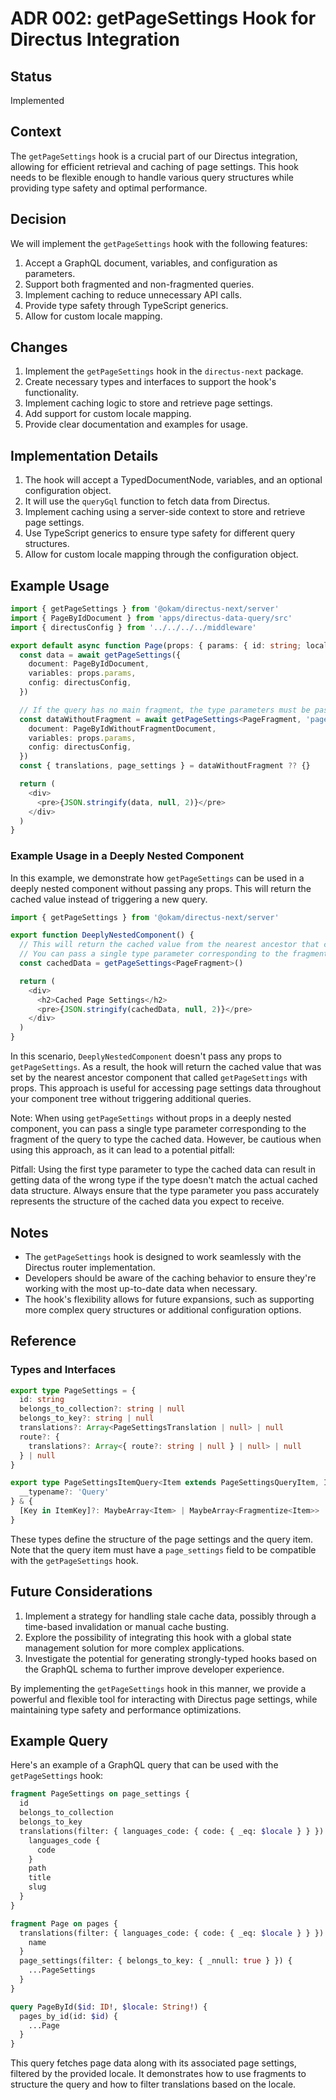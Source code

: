 # ADR 002: getPageSettings Hook for Directus Integration

## Status

Implemented

## Context

The `getPageSettings` hook is a crucial part of our Directus integration, allowing for efficient retrieval and caching of page settings. This hook needs to be flexible enough to handle various query structures while providing type safety and optimal performance.

## Decision

We will implement the `getPageSettings` hook with the following features:

1. Accept a GraphQL document, variables, and configuration as parameters.
2. Support both fragmented and non-fragmented queries.
3. Implement caching to reduce unnecessary API calls.
4. Provide type safety through TypeScript generics.
5. Allow for custom locale mapping.

## Changes

1. Implement the `getPageSettings` hook in the `directus-next` package.
2. Create necessary types and interfaces to support the hook's functionality.
3. Implement caching logic to store and retrieve page settings.
4. Add support for custom locale mapping.
5. Provide clear documentation and examples for usage.

## Implementation Details

1. The hook will accept a TypedDocumentNode, variables, and an optional configuration object.
2. It will use the `queryGql` function to fetch data from Directus.
3. Implement caching using a server-side context to store and retrieve page settings.
4. Use TypeScript generics to ensure type safety for different query structures.
5. Allow for custom locale mapping through the configuration object.

## Example Usage

```typescript
import { getPageSettings } from '@okam/directus-next/server'
import { PageByIdDocument } from 'apps/directus-data-query/src'
import { directusConfig } from '../../../../middleware'

export default async function Page(props: { params: { id: string; locale: string } }) {
  const data = await getPageSettings({
    document: PageByIdDocument,
    variables: props.params,
    config: directusConfig,
  })

  // If the query has no main fragment, the type parameters must be passed.
  const dataWithoutFragment = await getPageSettings<PageFragment, 'pages_by_id', typeof props.params>({
    document: PageByIdWithoutFragmentDocument,
    variables: props.params,
    config: directusConfig,
  })
  const { translations, page_settings } = dataWithoutFragment ?? {}

  return (
    <div>
      <pre>{JSON.stringify(data, null, 2)}</pre>
    </div>
  )
}
```

### Example Usage in a Deeply Nested Component

In this example, we demonstrate how `getPageSettings` can be used in a deeply nested component without passing any props. This will return the cached value instead of triggering a new query.

```typescript
import { getPageSettings } from '@okam/directus-next/server'

export function DeeplyNestedComponent() {
  // This will return the cached value from the nearest ancestor that called getPageSettings with props
  // You can pass a single type parameter corresponding to the fragment of the query to type the cached data
  const cachedData = getPageSettings<PageFragment>()

  return (
    <div>
      <h2>Cached Page Settings</h2>
      <pre>{JSON.stringify(cachedData, null, 2)}</pre>
    </div>
  )
}
```

In this scenario, `DeeplyNestedComponent` doesn't pass any props to `getPageSettings`. As a result, the hook will return the cached value that was set by the nearest ancestor component that called `getPageSettings` with props. This approach is useful for accessing page settings data throughout your component tree without triggering additional queries.

Note: When using `getPageSettings` without props in a deeply nested component, you can pass a single type parameter corresponding to the fragment of the query to type the cached data. However, be cautious when using this approach, as it can lead to a potential pitfall:

Pitfall: Using the first type parameter to type the cached data can result in getting data of the wrong type if the type doesn't match the actual cached data structure. Always ensure that the type parameter you pass accurately represents the structure of the cached data you expect to receive.

## Notes

- The `getPageSettings` hook is designed to work seamlessly with the Directus router implementation.
- Developers should be aware of the caching behavior to ensure they're working with the most up-to-date data when necessary.
- The hook's flexibility allows for future expansions, such as supporting more complex query structures or additional configuration options.

## Reference

### Types and Interfaces

```typescript
export type PageSettings = {
  id: string
  belongs_to_collection?: string | null
  belongs_to_key?: string | null
  translations?: Array<PageSettingsTranslation | null> | null
  route?: {
    translations?: Array<{ route?: string | null } | null> | null
  } | null
}

export type PageSettingsItemQuery<Item extends PageSettingsQueryItem, ItemKey extends string> = {
  __typename?: 'Query'
} & {
  [Key in ItemKey]?: MaybeArray<Item> | MaybeArray<Fragmentize<Item>>
}
```

These types define the structure of the page settings and the query item. Note that the query item must have a `page_settings` field to be compatible with the `getPageSettings` hook.

## Future Considerations

1. Implement a strategy for handling stale cache data, possibly through a time-based invalidation or manual cache busting.
2. Explore the possibility of integrating this hook with a global state management solution for more complex applications.
3. Investigate the potential for generating strongly-typed hooks based on the GraphQL schema to further improve developer experience.

By implementing the `getPageSettings` hook in this manner, we provide a powerful and flexible tool for interacting with Directus page settings, while maintaining type safety and performance optimizations.

## Example Query

Here's an example of a GraphQL query that can be used with the `getPageSettings` hook:

```graphql
fragment PageSettings on page_settings {
  id
  belongs_to_collection
  belongs_to_key
  translations(filter: { languages_code: { code: { _eq: $locale } } }) {
    languages_code {
      code
    }
    path
    title
    slug
  }
}

fragment Page on pages {
  translations(filter: { languages_code: { code: { _eq: $locale } } }) {
    name
  }
  page_settings(filter: { belongs_to_key: { _nnull: true } }) {
    ...PageSettings
  }
}

query PageById($id: ID!, $locale: String!) {
  pages_by_id(id: $id) {
    ...Page
  }
}
```

This query fetches page data along with its associated page settings, filtered by the provided locale. It demonstrates how to use fragments to structure the query and how to filter translations based on the locale.
